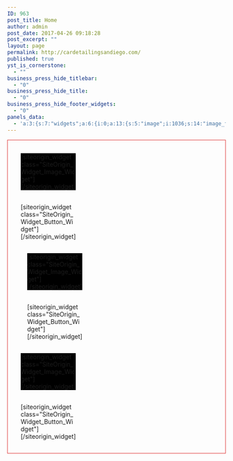 ```yaml
---
ID: 963
post_title: Home
author: admin
post_date: 2017-04-26 09:18:28
post_excerpt: ""
layout: page
permalink: http://cardetailingsandiego.com/
published: true
yst_is_cornerstone:
  - ""
business_press_hide_titlebar:
  - "0"
business_press_hide_title:
  - "0"
business_press_hide_footer_widgets:
  - "0"
panels_data:
  - 'a:3:{s:7:"widgets";a:6:{i:0;a:13:{s:5:"image";i:1036;s:14:"image_fallback";s:0:"";s:4:"size";s:4:"full";s:5:"align";s:6:"center";s:5:"title";s:34:"<font color="white"><b></b></font>";s:14:"title_position";s:5:"below";s:3:"alt";s:0:"";s:3:"url";s:9:"post: 774";s:5:"bound";b:1;s:10:"full_width";b:1;s:12:"_sow_form_id";s:13:"5902606171fc6";s:10:"new_window";b:0;s:11:"panels_info";a:7:{s:5:"class";s:30:"SiteOrigin_Widget_Image_Widget";s:3:"raw";b:0;s:4:"grid";i:0;s:4:"cell";i:0;s:2:"id";i:0;s:9:"widget_id";s:36:"fb8aef2e-134f-486b-b3be-9b0e66e157bf";s:5:"style";a:2:{s:10:"background";s:7:"#000000";s:18:"background_display";s:4:"tile";}}}i:1;a:8:{s:4:"text";s:18:"EXTERIOR DETAILING";s:3:"url";s:9:"post: 774";s:11:"button_icon";a:4:{s:13:"icon_selected";s:0:"";s:10:"icon_color";s:7:"#ffffff";s:4:"icon";i:1083;s:24:"so_field_container_state";s:4:"open";}s:6:"design";a:12:{s:5:"width";b:0;s:10:"width_unit";s:2:"px";s:5:"align";s:6:"center";s:5:"theme";s:4:"atom";s:12:"button_color";s:7:"#dd3333";s:10:"text_color";b:0;s:5:"hover";b:1;s:4:"font";s:7:"default";s:9:"font_size";s:1:"1";s:8:"rounding";s:4:"0.25";s:7:"padding";s:1:"1";s:24:"so_field_container_state";s:6:"closed";}s:10:"attributes";a:6:{s:2:"id";s:0:"";s:7:"classes";s:0:"";s:5:"title";s:0:"";s:7:"onclick";s:0:"";s:3:"rel";s:0:"";s:24:"so_field_container_state";s:4:"open";}s:12:"_sow_form_id";s:13:"59027af5d2b17";s:10:"new_window";b:0;s:11:"panels_info";a:7:{s:5:"class";s:31:"SiteOrigin_Widget_Button_Widget";s:3:"raw";b:0;s:4:"grid";i:0;s:4:"cell";i:0;s:2:"id";i:1;s:9:"widget_id";s:36:"2f85468c-9ce2-4a11-a5b7-def0c651f888";s:5:"style";a:1:{s:18:"background_display";s:4:"tile";}}}i:2;a:13:{s:5:"image";i:893;s:14:"image_fallback";s:0:"";s:4:"size";s:4:"full";s:5:"align";s:6:"center";s:5:"title";s:34:"<font color="white"><b></b></font>";s:14:"title_position";s:5:"above";s:3:"alt";s:0:"";s:3:"url";s:0:"";s:5:"bound";b:1;s:10:"full_width";b:1;s:12:"_sow_form_id";s:13:"5902606c4a1d0";s:10:"new_window";b:0;s:11:"panels_info";a:7:{s:5:"class";s:30:"SiteOrigin_Widget_Image_Widget";s:3:"raw";b:0;s:4:"grid";i:0;s:4:"cell";i:1;s:2:"id";i:2;s:9:"widget_id";s:36:"a26da22c-7ba3-4999-8f79-9cc492d2f2d5";s:5:"style";a:2:{s:10:"background";s:7:"#000000";s:18:"background_display";s:4:"tile";}}}i:3;a:8:{s:4:"text";s:18:"DETAILING PACKAGES";s:3:"url";s:9:"post: 774";s:11:"button_icon";a:4:{s:13:"icon_selected";s:0:"";s:10:"icon_color";s:7:"#ffffff";s:4:"icon";i:1083;s:24:"so_field_container_state";s:4:"open";}s:6:"design";a:12:{s:5:"width";b:0;s:10:"width_unit";s:2:"px";s:5:"align";s:6:"center";s:5:"theme";s:4:"atom";s:12:"button_color";s:7:"#dd3333";s:10:"text_color";b:0;s:5:"hover";b:1;s:4:"font";s:7:"default";s:9:"font_size";s:1:"1";s:8:"rounding";s:4:"0.25";s:7:"padding";s:1:"1";s:24:"so_field_container_state";s:6:"closed";}s:10:"attributes";a:6:{s:2:"id";s:0:"";s:7:"classes";s:0:"";s:5:"title";s:0:"";s:7:"onclick";s:0:"";s:3:"rel";s:0:"";s:24:"so_field_container_state";s:4:"open";}s:12:"_sow_form_id";s:13:"59027cf956250";s:10:"new_window";b:0;s:11:"panels_info";a:7:{s:5:"class";s:31:"SiteOrigin_Widget_Button_Widget";s:3:"raw";b:0;s:4:"grid";i:0;s:4:"cell";i:1;s:2:"id";i:3;s:9:"widget_id";s:36:"2f85468c-9ce2-4a11-a5b7-def0c651f888";s:5:"style";a:1:{s:18:"background_display";s:4:"tile";}}}i:4;a:13:{s:5:"image";i:1017;s:14:"image_fallback";s:0:"";s:4:"size";s:4:"full";s:5:"align";s:6:"center";s:5:"title";s:34:"<font color="white"><b></b></font>";s:14:"title_position";s:5:"below";s:3:"alt";s:0:"";s:3:"url";s:0:"";s:5:"bound";b:1;s:10:"full_width";b:1;s:12:"_sow_form_id";s:13:"5902607680a1c";s:10:"new_window";b:0;s:11:"panels_info";a:7:{s:5:"class";s:30:"SiteOrigin_Widget_Image_Widget";s:3:"raw";b:0;s:4:"grid";i:0;s:4:"cell";i:2;s:2:"id";i:4;s:9:"widget_id";s:36:"4b14df56-82d2-480e-a783-31b6c8e66697";s:5:"style";a:2:{s:10:"background";s:7:"#000000";s:18:"background_display";s:4:"tile";}}}i:5;a:8:{s:4:"text";s:18:"INTERIOR DETAILING";s:3:"url";s:9:"post: 774";s:10:"new_window";b:1;s:11:"button_icon";a:4:{s:13:"icon_selected";s:0:"";s:10:"icon_color";s:7:"#ffffff";s:4:"icon";i:1083;s:24:"so_field_container_state";s:4:"open";}s:6:"design";a:12:{s:5:"width";b:0;s:10:"width_unit";s:2:"px";s:5:"align";s:6:"center";s:5:"theme";s:4:"atom";s:12:"button_color";s:7:"#dd3333";s:10:"text_color";b:0;s:5:"hover";b:1;s:4:"font";s:7:"default";s:9:"font_size";s:1:"1";s:8:"rounding";s:4:"0.25";s:7:"padding";s:1:"1";s:24:"so_field_container_state";s:6:"closed";}s:10:"attributes";a:6:{s:2:"id";s:0:"";s:7:"classes";s:0:"";s:5:"title";s:0:"";s:7:"onclick";s:0:"";s:3:"rel";s:0:"";s:24:"so_field_container_state";s:4:"open";}s:12:"_sow_form_id";s:13:"59028554b7345";s:11:"panels_info";a:7:{s:5:"class";s:31:"SiteOrigin_Widget_Button_Widget";s:3:"raw";b:0;s:4:"grid";i:0;s:4:"cell";i:2;s:2:"id";i:5;s:9:"widget_id";s:36:"2f85468c-9ce2-4a11-a5b7-def0c651f888";s:5:"style";a:1:{s:18:"background_display";s:4:"tile";}}}}s:5:"grids";a:1:{i:0;a:2:{s:5:"cells";i:3;s:5:"style";a:9:{s:7:"padding";s:19:"30px 30px 30px 30px";s:27:"background_image_attachment";s:4:"1097";s:18:"background_display";s:4:"tile";s:12:"border_color";s:7:"#dd3333";s:13:"bottom_margin";s:4:"30px";s:6:"gutter";s:4:"30px";s:11:"row_stretch";s:4:"full";s:14:"collapse_order";s:8:"left-top";s:14:"cell_alignment";s:6:"center";}}}s:10:"grid_cells";a:3:{i:0;a:4:{s:4:"grid";i:0;s:5:"index";i:0;s:6:"weight";d:0.333333333333333314829616256247390992939472198486328125;s:5:"style";a:0:{}}i:1;a:4:{s:4:"grid";i:0;s:5:"index";i:1;s:6:"weight";d:0.333333333333333314829616256247390992939472198486328125;s:5:"style";a:0:{}}i:2;a:4:{s:4:"grid";i:0;s:5:"index";i:2;s:6:"weight";d:0.333333333333333314829616256247390992939472198486328125;s:5:"style";a:0:{}}}}'
---
```

<div id="pl-963"  class="panel-layout" ><div id="pg-963-0"  class="panel-grid panel-has-style"  data-style="{&quot;padding&quot;:&quot;30px 30px 30px 30px&quot;,&quot;background_image_attachment&quot;:&quot;1097&quot;,&quot;background_display&quot;:&quot;tile&quot;,&quot;border_color&quot;:&quot;#dd3333&quot;,&quot;bottom_margin&quot;:&quot;30px&quot;,&quot;gutter&quot;:&quot;30px&quot;,&quot;row_stretch&quot;:&quot;full&quot;,&quot;collapse_order&quot;:&quot;left-top&quot;,&quot;cell_alignment&quot;:&quot;center&quot;}" ><div class="siteorigin-panels-stretch panel-row-style panel-row-style-for-963-0" data-stretch-type="full" ><div id="pgc-963-0-0"  class="panel-grid-cell"  data-weight="0.33333333333333" ><div id="panel-963-0-0-0" class="so-panel widget widget_sow-image panel-first-child" data-index="0" data-style="{&quot;background&quot;:&quot;#000000&quot;,&quot;background_display&quot;:&quot;tile&quot;}" ><div class="panel-widget-style panel-widget-style-for-963-0-0-0" >[siteorigin_widget class="SiteOrigin_Widget_Image_Widget"]<input type="hidden" value="{&quot;instance&quot;:{&quot;image&quot;:1036,&quot;image_fallback&quot;:&quot;&quot;,&quot;size&quot;:&quot;full&quot;,&quot;align&quot;:&quot;center&quot;,&quot;title&quot;:&quot;&lt;font color=\&quot;white\&quot;&gt;&lt;b&gt;&lt;\/b&gt;&lt;\/font&gt;&quot;,&quot;title_position&quot;:&quot;below&quot;,&quot;alt&quot;:&quot;&quot;,&quot;url&quot;:&quot;post: 774&quot;,&quot;bound&quot;:true,&quot;full_width&quot;:true,&quot;_sow_form_id&quot;:&quot;5902606171fc6&quot;,&quot;new_window&quot;:false},&quot;args&quot;:{&quot;before_widget&quot;:&quot;&lt;div id=\&quot;panel-963-0-0-0\&quot; class=\&quot;so-panel widget widget_sow-image panel-first-child\&quot; data-index=\&quot;0\&quot; data-style=\&quot;{&amp;quot;background&amp;quot;:&amp;quot;#000000&amp;quot;,&amp;quot;background_display&amp;quot;:&amp;quot;tile&amp;quot;}\&quot; &gt;&lt;div class=\&quot;panel-widget-style panel-widget-style-for-963-0-0-0\&quot; &gt;&quot;,&quot;after_widget&quot;:&quot;&lt;\/div&gt;&lt;\/div&gt;&quot;,&quot;before_title&quot;:&quot;&lt;h3 class=\&quot;widget-title\&quot;&gt;&quot;,&quot;after_title&quot;:&quot;&lt;\/h3&gt;&quot;,&quot;widget_id&quot;:&quot;widget-0-0-0&quot;}}" />[/siteorigin_widget]</div></div><div id="panel-963-0-0-1" class="so-panel widget widget_sow-button panel-last-child" data-index="1" data-style="{&quot;background_display&quot;:&quot;tile&quot;}" >[siteorigin_widget class="SiteOrigin_Widget_Button_Widget"]<input type="hidden" value="{&quot;instance&quot;:{&quot;text&quot;:&quot;EXTERIOR DETAILING&quot;,&quot;url&quot;:&quot;post: 774&quot;,&quot;button_icon&quot;:{&quot;icon_selected&quot;:&quot;&quot;,&quot;icon_color&quot;:&quot;#ffffff&quot;,&quot;icon&quot;:1083,&quot;so_field_container_state&quot;:&quot;open&quot;},&quot;design&quot;:{&quot;width&quot;:false,&quot;width_unit&quot;:&quot;px&quot;,&quot;align&quot;:&quot;center&quot;,&quot;theme&quot;:&quot;atom&quot;,&quot;button_color&quot;:&quot;#dd3333&quot;,&quot;text_color&quot;:false,&quot;hover&quot;:true,&quot;font&quot;:&quot;default&quot;,&quot;font_size&quot;:&quot;1&quot;,&quot;rounding&quot;:&quot;0.25&quot;,&quot;padding&quot;:&quot;1&quot;,&quot;so_field_container_state&quot;:&quot;closed&quot;},&quot;attributes&quot;:{&quot;id&quot;:&quot;&quot;,&quot;classes&quot;:&quot;&quot;,&quot;title&quot;:&quot;&quot;,&quot;onclick&quot;:&quot;&quot;,&quot;rel&quot;:&quot;&quot;,&quot;so_field_container_state&quot;:&quot;open&quot;},&quot;_sow_form_id&quot;:&quot;59027af5d2b17&quot;,&quot;new_window&quot;:false},&quot;args&quot;:{&quot;before_widget&quot;:&quot;&lt;div id=\&quot;panel-963-0-0-1\&quot; class=\&quot;so-panel widget widget_sow-button panel-last-child\&quot; data-index=\&quot;1\&quot; data-style=\&quot;{&amp;quot;background_display&amp;quot;:&amp;quot;tile&amp;quot;}\&quot; &gt;&quot;,&quot;after_widget&quot;:&quot;&lt;\/div&gt;&quot;,&quot;before_title&quot;:&quot;&lt;h3 class=\&quot;widget-title\&quot;&gt;&quot;,&quot;after_title&quot;:&quot;&lt;\/h3&gt;&quot;,&quot;widget_id&quot;:&quot;widget-0-0-1&quot;}}" />[/siteorigin_widget]</div></div><div id="pgc-963-0-1"  class="panel-grid-cell"  data-weight="0.33333333333333" ><div id="panel-963-0-1-0" class="so-panel widget widget_sow-image panel-first-child" data-index="2" data-style="{&quot;background&quot;:&quot;#000000&quot;,&quot;background_display&quot;:&quot;tile&quot;}" ><div class="panel-widget-style panel-widget-style-for-963-0-1-0" >[siteorigin_widget class="SiteOrigin_Widget_Image_Widget"]<input type="hidden" value="{&quot;instance&quot;:{&quot;image&quot;:893,&quot;image_fallback&quot;:&quot;&quot;,&quot;size&quot;:&quot;full&quot;,&quot;align&quot;:&quot;center&quot;,&quot;title&quot;:&quot;&lt;font color=\&quot;white\&quot;&gt;&lt;b&gt;&lt;\/b&gt;&lt;\/font&gt;&quot;,&quot;title_position&quot;:&quot;above&quot;,&quot;alt&quot;:&quot;&quot;,&quot;url&quot;:&quot;&quot;,&quot;bound&quot;:true,&quot;full_width&quot;:true,&quot;_sow_form_id&quot;:&quot;5902606c4a1d0&quot;,&quot;new_window&quot;:false},&quot;args&quot;:{&quot;before_widget&quot;:&quot;&lt;div id=\&quot;panel-963-0-1-0\&quot; class=\&quot;so-panel widget widget_sow-image panel-first-child\&quot; data-index=\&quot;2\&quot; data-style=\&quot;{&amp;quot;background&amp;quot;:&amp;quot;#000000&amp;quot;,&amp;quot;background_display&amp;quot;:&amp;quot;tile&amp;quot;}\&quot; &gt;&lt;div class=\&quot;panel-widget-style panel-widget-style-for-963-0-1-0\&quot; &gt;&quot;,&quot;after_widget&quot;:&quot;&lt;\/div&gt;&lt;\/div&gt;&quot;,&quot;before_title&quot;:&quot;&lt;h3 class=\&quot;widget-title\&quot;&gt;&quot;,&quot;after_title&quot;:&quot;&lt;\/h3&gt;&quot;,&quot;widget_id&quot;:&quot;widget-0-1-0&quot;}}" />[/siteorigin_widget]</div></div><div id="panel-963-0-1-1" class="so-panel widget widget_sow-button panel-last-child" data-index="3" data-style="{&quot;background_display&quot;:&quot;tile&quot;}" >[siteorigin_widget class="SiteOrigin_Widget_Button_Widget"]<input type="hidden" value="{&quot;instance&quot;:{&quot;text&quot;:&quot;DETAILING PACKAGES&quot;,&quot;url&quot;:&quot;post: 774&quot;,&quot;button_icon&quot;:{&quot;icon_selected&quot;:&quot;&quot;,&quot;icon_color&quot;:&quot;#ffffff&quot;,&quot;icon&quot;:1083,&quot;so_field_container_state&quot;:&quot;open&quot;},&quot;design&quot;:{&quot;width&quot;:false,&quot;width_unit&quot;:&quot;px&quot;,&quot;align&quot;:&quot;center&quot;,&quot;theme&quot;:&quot;atom&quot;,&quot;button_color&quot;:&quot;#dd3333&quot;,&quot;text_color&quot;:false,&quot;hover&quot;:true,&quot;font&quot;:&quot;default&quot;,&quot;font_size&quot;:&quot;1&quot;,&quot;rounding&quot;:&quot;0.25&quot;,&quot;padding&quot;:&quot;1&quot;,&quot;so_field_container_state&quot;:&quot;closed&quot;},&quot;attributes&quot;:{&quot;id&quot;:&quot;&quot;,&quot;classes&quot;:&quot;&quot;,&quot;title&quot;:&quot;&quot;,&quot;onclick&quot;:&quot;&quot;,&quot;rel&quot;:&quot;&quot;,&quot;so_field_container_state&quot;:&quot;open&quot;},&quot;_sow_form_id&quot;:&quot;59027cf956250&quot;,&quot;new_window&quot;:false},&quot;args&quot;:{&quot;before_widget&quot;:&quot;&lt;div id=\&quot;panel-963-0-1-1\&quot; class=\&quot;so-panel widget widget_sow-button panel-last-child\&quot; data-index=\&quot;3\&quot; data-style=\&quot;{&amp;quot;background_display&amp;quot;:&amp;quot;tile&amp;quot;}\&quot; &gt;&quot;,&quot;after_widget&quot;:&quot;&lt;\/div&gt;&quot;,&quot;before_title&quot;:&quot;&lt;h3 class=\&quot;widget-title\&quot;&gt;&quot;,&quot;after_title&quot;:&quot;&lt;\/h3&gt;&quot;,&quot;widget_id&quot;:&quot;widget-0-1-1&quot;}}" />[/siteorigin_widget]</div></div><div id="pgc-963-0-2"  class="panel-grid-cell"  data-weight="0.33333333333333" ><div id="panel-963-0-2-0" class="so-panel widget widget_sow-image panel-first-child" data-index="4" data-style="{&quot;background&quot;:&quot;#000000&quot;,&quot;background_display&quot;:&quot;tile&quot;}" ><div class="panel-widget-style panel-widget-style-for-963-0-2-0" >[siteorigin_widget class="SiteOrigin_Widget_Image_Widget"]<input type="hidden" value="{&quot;instance&quot;:{&quot;image&quot;:1017,&quot;image_fallback&quot;:&quot;&quot;,&quot;size&quot;:&quot;full&quot;,&quot;align&quot;:&quot;center&quot;,&quot;title&quot;:&quot;&lt;font color=\&quot;white\&quot;&gt;&lt;b&gt;&lt;\/b&gt;&lt;\/font&gt;&quot;,&quot;title_position&quot;:&quot;below&quot;,&quot;alt&quot;:&quot;&quot;,&quot;url&quot;:&quot;&quot;,&quot;bound&quot;:true,&quot;full_width&quot;:true,&quot;_sow_form_id&quot;:&quot;5902607680a1c&quot;,&quot;new_window&quot;:false},&quot;args&quot;:{&quot;before_widget&quot;:&quot;&lt;div id=\&quot;panel-963-0-2-0\&quot; class=\&quot;so-panel widget widget_sow-image panel-first-child\&quot; data-index=\&quot;4\&quot; data-style=\&quot;{&amp;quot;background&amp;quot;:&amp;quot;#000000&amp;quot;,&amp;quot;background_display&amp;quot;:&amp;quot;tile&amp;quot;}\&quot; &gt;&lt;div class=\&quot;panel-widget-style panel-widget-style-for-963-0-2-0\&quot; &gt;&quot;,&quot;after_widget&quot;:&quot;&lt;\/div&gt;&lt;\/div&gt;&quot;,&quot;before_title&quot;:&quot;&lt;h3 class=\&quot;widget-title\&quot;&gt;&quot;,&quot;after_title&quot;:&quot;&lt;\/h3&gt;&quot;,&quot;widget_id&quot;:&quot;widget-0-2-0&quot;}}" />[/siteorigin_widget]</div></div><div id="panel-963-0-2-1" class="so-panel widget widget_sow-button panel-last-child" data-index="5" data-style="{&quot;background_display&quot;:&quot;tile&quot;}" >[siteorigin_widget class="SiteOrigin_Widget_Button_Widget"]<input type="hidden" value="{&quot;instance&quot;:{&quot;text&quot;:&quot;INTERIOR DETAILING&quot;,&quot;url&quot;:&quot;post: 774&quot;,&quot;new_window&quot;:true,&quot;button_icon&quot;:{&quot;icon_selected&quot;:&quot;&quot;,&quot;icon_color&quot;:&quot;#ffffff&quot;,&quot;icon&quot;:1083,&quot;so_field_container_state&quot;:&quot;open&quot;},&quot;design&quot;:{&quot;width&quot;:false,&quot;width_unit&quot;:&quot;px&quot;,&quot;align&quot;:&quot;center&quot;,&quot;theme&quot;:&quot;atom&quot;,&quot;button_color&quot;:&quot;#dd3333&quot;,&quot;text_color&quot;:false,&quot;hover&quot;:true,&quot;font&quot;:&quot;default&quot;,&quot;font_size&quot;:&quot;1&quot;,&quot;rounding&quot;:&quot;0.25&quot;,&quot;padding&quot;:&quot;1&quot;,&quot;so_field_container_state&quot;:&quot;closed&quot;},&quot;attributes&quot;:{&quot;id&quot;:&quot;&quot;,&quot;classes&quot;:&quot;&quot;,&quot;title&quot;:&quot;&quot;,&quot;onclick&quot;:&quot;&quot;,&quot;rel&quot;:&quot;&quot;,&quot;so_field_container_state&quot;:&quot;open&quot;},&quot;_sow_form_id&quot;:&quot;59028554b7345&quot;},&quot;args&quot;:{&quot;before_widget&quot;:&quot;&lt;div id=\&quot;panel-963-0-2-1\&quot; class=\&quot;so-panel widget widget_sow-button panel-last-child\&quot; data-index=\&quot;5\&quot; data-style=\&quot;{&amp;quot;background_display&amp;quot;:&amp;quot;tile&amp;quot;}\&quot; &gt;&quot;,&quot;after_widget&quot;:&quot;&lt;\/div&gt;&quot;,&quot;before_title&quot;:&quot;&lt;h3 class=\&quot;widget-title\&quot;&gt;&quot;,&quot;after_title&quot;:&quot;&lt;\/h3&gt;&quot;,&quot;widget_id&quot;:&quot;widget-0-2-1&quot;}}" />[/siteorigin_widget]</div></div></div></div></div>

<style type="text/css" class="panels-style" data-panels-style-for-post="963">@import url(http://cardetailingsandiego.com/wp-content/plugins/siteorigin-panels/inc/../css/front-flex.css); #pgc-963-0-0 , #pgc-963-0-1 , #pgc-963-0-2 { width:33.3333%;width:calc(33.3333% - ( 0.66666666666667 * 30px ) ) } #pg-963-0 , #pl-963 .so-panel { margin-bottom:30px } #pl-963 .so-panel:last-child { margin-bottom:0px } #pg-963-0> .panel-row-style { background-image:url(http://cardetailingsandiego.com/wp-content/uploads/2017/04/carbon-fibre-2.jpg);background-repeat:repeat;border:1px solid #dd3333;padding:30px 30px 30px 30px } #pg-963-0.panel-no-style, #pg-963-0.panel-has-style > .panel-row-style { -webkit-align-items:center;align-items:center } #panel-963-0-0-0> .panel-widget-style , #panel-963-0-1-0> .panel-widget-style , #panel-963-0-2-0> .panel-widget-style { background-color:#000000 } @media (max-width:1024px) and (min-width:781px) { #pg-963-0.panel-no-style, #pg-963-0.panel-has-style > .panel-row-style { -ms-flex-wrap:wrap;-webkit-flex-wrap:wrap;flex-wrap:wrap } #pg-963-0 .panel-grid-cell { -ms-flex:0 1 50%;-webkit-flex:0 1 50%;flex:0 1 50%;margin-right:0;margin-bottom:30px } #pg-963-0 .panel-grid-cell:nth-last-child(1) { margin-bottom:0 } #pg-963-0 .panel-grid-cell:nth-child(even) { padding-left:15px } #pg-963-0 .panel-grid-cell:nth-child(odd) { padding-right:15px }  } @media (max-width:780px){ #pg-963-0.panel-no-style, #pg-963-0.panel-has-style > .panel-row-style { -webkit-flex-direction:column;-ms-flex-direction:column;flex-direction:column } #pg-963-0 .panel-grid-cell { margin-right:0 } #pg-963-0 .panel-grid-cell { width:100% } #pgc-963-0-0 , #pgc-963-0-1 { margin-bottom:30px } #pl-963 .panel-grid-cell { padding:0 } #pl-963 .panel-grid .panel-grid-cell-empty { display:none } #pl-963 .panel-grid .panel-grid-cell-mobile-last { margin-bottom:0px }  } </style>